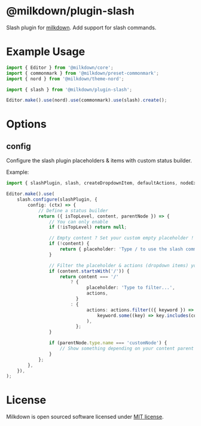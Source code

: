 # @milkdown/plugin-slash

Slash plugin for [milkdown](https://saul-mirone.github.io/milkdown/).
Add support for slash commands.

# Example Usage

```typescript
import { Editor } from '@milkdown/core';
import { commonmark } from '@milkdown/preset-commonmark';
import { nord } from '@milkdown/theme-nord';

import { slash } from '@milkdown/plugin-slash';

Editor.make().use(nord).use(commonmark).use(slash).create();
```

# Options

## config

Configure the slash plugin placeholders & items with custom status builder.

Example:

```typescript
import { slashPlugin, slash, createDropdownItem, defaultActions, nodeExists } from '@milkdown/plugin-slash';

Editor.make().use(
    slash.configure(slashPlugin, {
        config: (ctx) => {
            // Define a status builder
            return ({ isTopLevel, content, parentNode }) => {
                // You can only enable
                if (!isTopLevel) return null;

                // Empty content ? Set your custom empty placeholder !
                if (!content) {
                    return { placeholder: 'Type / to use the slash commands...' };
                }

                // Filter the placeholder & actions (dropdown items) you want to display depending on content
                if (content.startsWith('/')) {
                    return content === '/'
                        ? {
                              placeholder: 'Type to filter...',
                              actions,
                          }
                        : {
                              actions: actions.filter(({ keyword }) =>
                                  keyword.some((key) => key.includes(content.slice(1).toLocaleLowerCase())),
                              ),
                          };
                }

                if (parentNode.type.name === 'customNode') {
                    // Show something depending on your content parent node
                }
            };
        },
    }),
);
```

# License

Milkdown is open sourced software licensed under [MIT license](https://github.com/Saul-Mirone/milkdown/blob/main/LICENSE).
